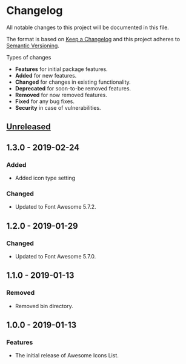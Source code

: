 # Changelog
All notable changes to this project will be documented in this file.

The format is based on [Keep a Changelog](http://keepachangelog.com/en/1.0.0/)
and this project adheres to [Semantic Versioning](http://semver.org/spec/v2.0.0.html).

Types of changes

* **Features** for initial package features.
* **Added** for new features.
* **Changed** for changes in existing functionality.
* **Deprecated** for soon-to-be removed features.
* **Removed** for now removed features.
* **Fixed** for any bug fixes.
* **Security** in case of vulnerabilities.

## [Unreleased]
    
## 1.3.0 - 2019-02-24

### Added
* Added icon type setting

### Changed
* Updated to Font Awesome 5.7.2.

## 1.2.0 - 2019-01-29

### Changed
* Updated to Font Awesome 5.7.0.

## 1.1.0 - 2019-01-13

### Removed
* Removed bin directory.

## 1.0.0 - 2019-01-13

### Features
* The initial release of Awesome Icons List.

[Unreleased]: https://github.com/GinoPane/oc-awesomeiconslist-plugin/compare/v1.3.0...HEAD
